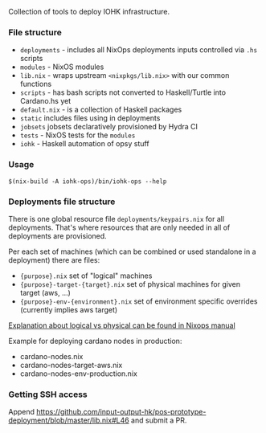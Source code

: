 Collection of tools to deploy IOHK infrastructure.

### File structure

- `deployments` - includes all NixOps deployments inputs controlled via `.hs` scripts
- `modules` - NixOS modules
- `lib.nix` - wraps upstream `<nixpkgs/lib.nix>` with our common functions
- `scripts` - has bash scripts not converted to Haskell/Turtle into Cardano.hs yet
- `default.nix` - is a collection of Haskell packages
- `static` includes files using in deployments
- `jobsets` jobsets declaratively provisioned by Hydra CI
- `tests` - NixOS tests for the `modules`
- `iohk` - Haskell automation of opsy stuff


### Usage

    $(nix-build -A iohk-ops)/bin/iohk-ops --help


### Deployments file structure

There is one global resource file `deployments/keypairs.nix` for all deployments. That's where
resources that are only needed in all of deployments are provisioned.

Per each set of machines (which can be combined or used standalone in a deployment) there are files:

- `{purpose}.nix` set of "logical" machines
- `{purpose}-target-{target}.nix` set of physical machines for given target (aws, ...)
- `{purpose}-env-{environment}.nix` set of environment specific overrides (currently implies aws target)

[Explanation about logical vs physical can be found in Nixops manual](https://nixos.org/nixops/manual/#chap-introduction)

Example for deploying cardano nodes in production:

- cardano-nodes.nix
- cardano-nodes-target-aws.nix
- cardano-nodes-env-production.nix


### Getting SSH access

Append https://github.com/input-output-hk/pos-prototype-deployment/blob/master/lib.nix#L46 and submit a PR.
